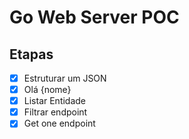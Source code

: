 # Go Web Server POC

## Etapas

- [x] Estruturar um JSON
- [x] Olá {nome}
- [x] Listar Entidade
- [x] Filtrar endpoint
- [x] Get one endpoint